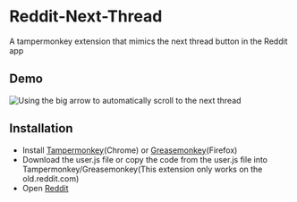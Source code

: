 # Reddit-Next-Thread
A tampermonkey extension that mimics the next thread button in the Reddit app

## Demo
![Using the big arrow to automatically scroll to the next thread](https://github.com/taskinoz/Reddit-Next-Thread/blob/master/demo/demo.gif)

## Installation
- Install [Tampermonkey](https://chrome.google.com/webstore/detail/tampermonkey/dhdgffkkebhmkfjojejmpbldmpobfkfo?hl=en)(Chrome) or [Greasemonkey](https://addons.mozilla.org/en-US/firefox/addon/greasemonkey/)(Firefox)
- Download the user.js file or copy the code from the user.js file into Tampermonkey/Greasemonkey(This extension only works on the old.reddit.com)
- Open [Reddit](https://old.reddit.com)
